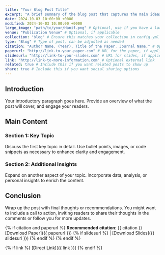 ```yaml
---
title: "Your Blog Post Title"
excerpt: "A brief summary of the blog post that captures the main ideas."
date: 2024-10-03 10:00:00 +0000
modified: 2024-10-03 10:00:00 +0000
large_image: "path/to/your/Hanif.png" # Optional, use if you have a large featured image
venue: "Publication Venue" # Optional, if applicable
collection: "blog" # Ensure this matches your collection in config.yml
type: "Blog" # Type of post, can be adjusted as needed
citation: "Author Name. (Year). Title of the Paper. Journal Name." # Optional citation for academic posts
paperurl: "http://link-to-your-paper.com" # URL for the paper, if applicable
slidesurl: "http://link-to-your-slides.com" # URL for slides, if applicable
link: "http://link-to-more-information.com" # Optional external link
related: true # Include this if you want related posts to show up
share: true # Include this if you want social sharing options
---
```


## Introduction

Your introductory paragraph goes here. Provide an overview of what the post will cover, and engage your readers.

## Main Content

### Section 1: Key Topic

Discuss the first key topic in detail. Use bullet points, images, or code snippets as necessary to enhance clarity and engagement.

### Section 2: Additional Insights

Expand on another aspect of your topic. Incorporate data, analysis, or personal insights to enrich the content.

## Conclusion

Wrap up the post with final thoughts or recommendations. You might want to include a call to action, inviting readers to share their thoughts in the comments or follow you for more updates.

{% if citation and paperurl %}
**Recommended citation**: {{ citation }}  
[Download Paper]({{ paperurl }}) {% if slidesurl %} | [Download Slides]({{ slidesurl }}) {% endif %}
{% endif %}

{% if link %}
[Direct Link]({{ link }})
{% endif %}
